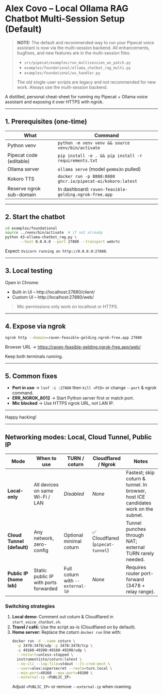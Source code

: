# Alex Covo – Local Ollama RAG Chatbot Multi-Session Setup (Default)

> **NOTE:** The default and recommended way to run your Pipecat voice assistant is now via the multi-session backend. All enhancements, bugfixes, and new features are in the multi-session files:
> - `src/pipecat/examples/run_multisession_ws_patch.py`
> - `examples/foundational/ollama_chatbot_rag_multi.py`
> - `examples/foundational/ws_handler.py`
>
> The old single-user scripts are legacy and not recommended for new work. Always use the multi-session backend.


A distilled, personal cheat-sheet for running my Pipecat + Ollama voice assistant and exposing it over HTTPS with ngrok.

---

## 1. Prerequisites (one-time)

| What | Command |
|------|---------|
| Python venv | `python -m venv venv && source venv/bin/activate` |
| Pipecat code (editable) | `pip install -e . && pip install -r requirements.txt` |
| Ollama server | `ollama serve`  (model `gemma3n` pulled) |
| Kokoro TTS | `docker run -p 8880:8080 ghcr.io/pipecat-ai/kokoro:latest` |
| Reserve ngrok sub-domain | In dashboard: `raven-feasible-gelding.ngrok-free.app` |

---

## 2. Start the chatbot

```bash
cd examples/foundational
source ../venv/bin/activate  # if not already
python 43-ollama-chatbot_rag.py \
       --host 0.0.0.0 --port 27880 --transport webrtc
```
Expect: `Uvicorn running on http://0.0.0.0:27880`.

---

## 3. Local testing

Open in Chrome:
* Built-in UI – http://localhost:27880/client/
* Custom UI – http://localhost:27880/web/

> Mic permissions only work on localhost or HTTPS.

---

## 4. Expose via ngrok

```bash
ngrok http --domain=raven-feasible-gelding.ngrok-free.app 27880
```
Browser URL → https://raven-feasible-gelding.ngrok-free.app/web/

Keep both terminals running.

---

## 5. Common fixes

* **Port in use** → `lsof -i :27880` then `kill <PID>` or change `--port` & ngrok command.
* **ERR_NGROK_8012** → Start Python server first or match port.
* **Mic blocked** → Use HTTPS ngrok URL, not LAN IP.

---

Happy hacking!

---

## Networking modes: Local, Cloud Tunnel, Public IP

| Mode | When to use | TURN / coturn | Cloudflared / Ngrok | Notes |
|------|-------------|---------------|--------------------|-------|
| **Local-only** | All devices on same Wi-Fi / LAN | _Disabled_ | _None_ | Fastest; skip coturn & tunnel. In browser, host ICE candidates work on the subnet. |
| **Cloud Tunnel (default)** | Any network, zero-config | Optional minimal coturn | ✅ Cloudflared (`pipecat-tunnel`) | Tunnel punches through NAT; external TURN rarely needed. |
| **Public IP (home lab)** | Static public IP with ports forwarded | Full coturn with `--external-ip` | _None_ | Requires router port-forward (3478 + relay range).|

### Switching strategies
1. **Local demo:** Comment out coturn & Cloudflared in `start_voice_chatbot.sh`.
2. **Travel / café:** Use the script as-is (Cloudflared on by default).
3. **Home server:** Replace the coturn `docker run` line with:
   ```bash
   docker run -d --name coturn \
     -p 3478:3478/udp -p 3478:3478/tcp \
     -p 49160-49200:49160-49200/udp \
     --restart=unless-stopped \
     instrumentisto/coturn:latest \
     --no-cli --log-file=stdout --lt-cred-mech \
     --user=alex:supersecret --realm=turn.local \
     --min-port=49160 --max-port=49200 \
     --external-ip <PUBLIC_IP>
   ```
   Adjust `<PUBLIC_IP>` or remove `--external-ip` when roaming.

